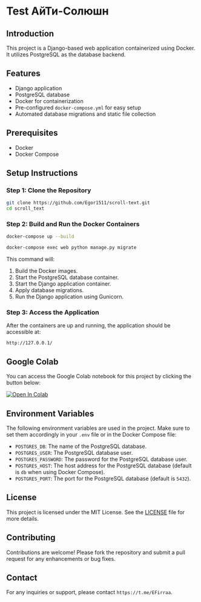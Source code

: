 # Test АйТи-Солюшн

## Introduction

This project is a Django-based web application containerized using Docker. It utilizes PostgreSQL as the database backend.

## Features

- Django application
- PostgreSQL database
- Docker for containerization
- Pre-configured `docker-compose.yml` for easy setup
- Automated database migrations and static file collection

## Prerequisites

- Docker
- Docker Compose

## Setup Instructions

### Step 1: Clone the Repository

```sh
git clone https://github.com/Egor1511/scroll-text.git
cd scroll_text
```

### Step 2: Build and Run the Docker Containers

```sh
docker-compose up --build
```
```sh
docker-compose exec web python manage.py migrate
```

This command will:

1. Build the Docker images.
2. Start the PostgreSQL database container.
3. Start the Django application container.
4. Apply database migrations.
6. Run the Django application using Gunicorn.

### Step 3: Access the Application

After the containers are up and running, the application should be accessible at:

```
http://127.0.0.1/
```

## Google Colab

You can access the Google Colab notebook for this project by clicking the button below:

[![Open In Colab](https://colab.research.google.com/assets/colab-badge.svg)]((https://colab.research.google.com/drive/1bwDdPlnsFd3eSwf0RFTjPGHktJVLquyR?usp=sharing))

## Environment Variables

The following environment variables are used in the project. Make sure to set them accordingly in your `.env` file or in the Docker Compose file:

- `POSTGRES_DB`: The name of the PostgreSQL database.
- `POSTGRES_USER`: The PostgreSQL database user.
- `POSTGRES_PASSWORD`: The password for the PostgreSQL database user.
- `POSTGRES_HOST`: The host address for the PostgreSQL database (default is `db` when using Docker Compose).
- `POSTGRES_PORT`: The port for the PostgreSQL database (default is `5432`).

## License

This project is licensed under the MIT License. See the [LICENSE](LICENSE) file for more details.

## Contributing

Contributions are welcome! Please fork the repository and submit a pull request for any enhancements or bug fixes.

## Contact

For any inquiries or support, please contact `https://t.me/EFirraa`.
